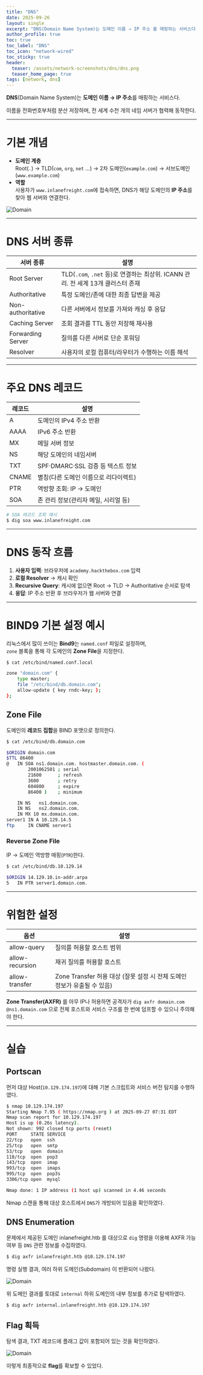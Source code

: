 ```yaml
---
title: "DNS"
date: 2025-09-26
layout: single
excerpt: "DNS(Domain Name System)는 도메인 이름 → IP 주소 를 매핑하는 서비스다. 이름을 전화번호부처럼 분산 저장하며, 전 세계 수천 개의 네임 서버가 협력해 동작한다."
author_profile: true
toc: true
toc_label: "DNS"
toc_icon: "network-wired"
toc_sticky: true
header:
  teaser: /assets/network-screenshots/dns/dns.png
  teaser_home_page: true
tags: [network, dns]
---
```


**DNS**(Domain Name System)는 **도메인 이름 → IP 주소**를 매핑하는 서비스다.  

이름을 전화번호부처럼 분산 저장하며, 전 세계 수천 개의 네임 서버가 협력해 동작한다.

---

# 기본 개념

- **도메인 계층**  
  Root(`.`) → TLD(`com`, `org`, `net` …) → 2차 도메인(`example.com`) → 서브도메인(`www.example.com`)  
- **역할**  
  사용자가 `www.inlanefreight.com`에 접속하면, DNS가 해당 도메인의 **IP 주소**를 찾아 웹 서버와 연결한다.

![Domain](/assets/network-screenshots/dns/tooldev-dns.png)

---

# DNS 서버 종류

| 서버 종류 | 설명 |
|----------|-----|
| Root Server | TLD(`.com`, `.net` 등)로 연결하는 최상위. ICANN 관리. 전 세계 13개 클러스터 존재 |
| Authoritative | 특정 도메인/존에 대한 최종 답변을 제공 |
| Non-authoritative | 다른 서버에서 정보를 가져와 캐싱 후 응답 |
| Caching Server | 조회 결과를 TTL 동안 저장해 재사용 |
| Forwarding Server | 질의를 다른 서버로 단순 포워딩 |
| Resolver | 사용자의 로컬 컴퓨터/라우터가 수행하는 이름 해석 |

---

# 주요 DNS 레코드

| 레코드 | 설명 |
|-------|----|
| A | 도메인의 IPv4 주소 반환 |
| AAAA | IPv6 주소 반환 |
| MX | 메일 서버 정보 |
| NS | 해당 도메인의 네임서버 |
| TXT | SPF·DMARC·SSL 검증 등 텍스트 정보 |
| CNAME | 별칭(다른 도메인 이름으로 리다이렉트) |
| PTR | 역방향 조회: IP → 도메인 |
| SOA | 존 관리 정보(관리자 메일, 시리얼 등) |

```bash
# SOA 레코드 조회 예시
$ dig soa www.inlanefreight.com
```

---

# DNS 동작 흐름

1. **사용자 입력**: 브라우저에 `academy.hackthebox.com` 입력  
2. **로컬 Resolver** → 캐시 확인  
3. **Recursive Query**: 캐시에 없으면 Root → TLD → Authoritative 순서로 탐색  
4. **응답**: IP 주소 반환 후 브라우저가 웹 서버와 연결

---

# BIND9 기본 설정 예시

리눅스에서 많이 쓰이는 **Bind9**는 `named.conf` 파일로 설정하며,  
`zone` 블록을 통해 각 도메인의 **Zone File**을 지정한다.

```bash
$ cat /etc/bind/named.conf.local

zone "domain.com" {
    type master;
    file "/etc/bind/db.domain.com";
    allow-update { key rndc-key; };
};
```

## Zone File

도메인의 **레코드 집합**을 BIND 포맷으로 정의한다.

```bash
$ cat /etc/bind/db.domain.com

$ORIGIN domain.com
$TTL 86400
@   IN SOA ns1.domain.com. hostmaster.domain.com. (
        2001062501 ; serial
        21600      ; refresh
        3600       ; retry
        604800     ; expire
        86400 )    ; minimum

    IN NS   ns1.domain.com.
    IN NS   ns2.domain.com.
    IN MX 10 mx.domain.com.
server1 IN A 10.129.14.5
ftp     IN CNAME server1
```

### Reverse Zone File
IP → 도메인 역방향 매핑(`PTR`)한다.

```bash
$ cat /etc/bind/db.10.129.14

$ORIGIN 14.129.10.in-addr.arpa
5   IN PTR server1.domain.com.
```

---

# 위험한 설정

| 옵션 | 설명 |
|------|------|
| allow-query | 질의를 허용할 호스트 범위 |
| allow-recursion | 재귀 질의를 허용할 호스트 |
| allow-transfer | Zone Transfer 허용 대상 (잘못 설정 시 전체 도메인 정보가 유출될 수 있음) |

**Zone Transfer(AXFR)** 를 아무 IP나 허용하면 공격자가 `dig axfr domain.com @ns1.domain.com` 으로 전체 호스트와 서비스 구조를 한 번에 덤프할 수 있으니 주의해야 한다.

---

# 실습

## Portscan

먼저 대상 Host(`10.129.174.197`)에 대해 기본 스크립트와 서비스 버전 탐지를 수행하였다.

```bash
$ nmap 10.129.174.197  
Starting Nmap 7.95 ( https://nmap.org ) at 2025-09-27 07:31 EDT
Nmap scan report for 10.129.174.197
Host is up (0.26s latency).
Not shown: 992 closed tcp ports (reset)
PORT     STATE SERVICE
22/tcp   open  ssh
25/tcp   open  smtp
53/tcp   open  domain
110/tcp  open  pop3
143/tcp  open  imap
993/tcp  open  imaps
995/tcp  open  pop3s
3306/tcp open  mysql

Nmap done: 1 IP address (1 host up) scanned in 4.46 seconds
```

Nmap 스캔을 통해 대상 호스트에서 `DNS`가 개방되어 있음을 확인하였다.

## DNS Enumeration

문제에서 제공된 도메인 inlanefreight.htb 를 대상으로 `dig` 명령을 이용해
AXFR 가능 여부 등 `DNS` 관련 정보를 수집하였다.

```bash
$ dig axfr inlanefreight.htb @10.129.174.197
```

명령 실행 결과, 여러 하위 도메인(Subdomain) 이 반환되어 나왔다.

![Domain](/assets/network-screenshots/dns/domain.png)

위 도메인 결과를 토대로 `internal` 하위 도메인의 내부 정보를 추가로 탐색하였다.

```bash
$ dig axfr internal.inlanefreight.htb @10.129.174.197
```

## Flag 획득

탐색 결과, TXT 레코드에 플래그 값이 포함되어 있는 것을 확인하였다.

![Domain](/assets/network-screenshots/dns/flag.png)

이렇게 최종적으로 **flag**를 확보할 수 있었다.
